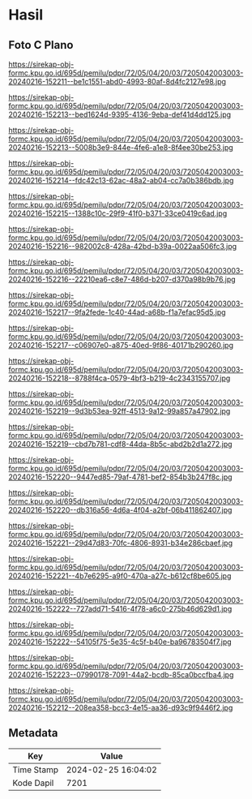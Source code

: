 # Hasil

## Foto C Plano

https://sirekap-obj-formc.kpu.go.id/695d/pemilu/pdpr/72/05/04/20/03/7205042003003-20240216-152211--be1c1551-abd0-4993-80af-8d4fc2127e98.jpg

https://sirekap-obj-formc.kpu.go.id/695d/pemilu/pdpr/72/05/04/20/03/7205042003003-20240216-152213--bed1624d-9395-4136-9eba-def41d4dd125.jpg

https://sirekap-obj-formc.kpu.go.id/695d/pemilu/pdpr/72/05/04/20/03/7205042003003-20240216-152213--5008b3e9-844e-4fe6-a1e8-8f4ee30be253.jpg

https://sirekap-obj-formc.kpu.go.id/695d/pemilu/pdpr/72/05/04/20/03/7205042003003-20240216-152214--fdc42c13-62ac-48a2-ab04-cc7a0b386bdb.jpg

https://sirekap-obj-formc.kpu.go.id/695d/pemilu/pdpr/72/05/04/20/03/7205042003003-20240216-152215--1388c10c-29f9-41f0-b371-33ce0419c6ad.jpg

https://sirekap-obj-formc.kpu.go.id/695d/pemilu/pdpr/72/05/04/20/03/7205042003003-20240216-152216--982002c8-428a-42bd-b39a-0022aa506fc3.jpg

https://sirekap-obj-formc.kpu.go.id/695d/pemilu/pdpr/72/05/04/20/03/7205042003003-20240216-152216--22210ea6-c8e7-486d-b207-d370a98b9b76.jpg

https://sirekap-obj-formc.kpu.go.id/695d/pemilu/pdpr/72/05/04/20/03/7205042003003-20240216-152217--9fa2fede-1c40-44ad-a68b-f1a7efac95d5.jpg

https://sirekap-obj-formc.kpu.go.id/695d/pemilu/pdpr/72/05/04/20/03/7205042003003-20240216-152217--c06907e0-a875-40ed-9f86-40171b290260.jpg

https://sirekap-obj-formc.kpu.go.id/695d/pemilu/pdpr/72/05/04/20/03/7205042003003-20240216-152218--8788f4ca-0579-4bf3-b219-4c2343155707.jpg

https://sirekap-obj-formc.kpu.go.id/695d/pemilu/pdpr/72/05/04/20/03/7205042003003-20240216-152219--9d3b53ea-92ff-4513-9a12-99a857a47902.jpg

https://sirekap-obj-formc.kpu.go.id/695d/pemilu/pdpr/72/05/04/20/03/7205042003003-20240216-152219--cbd7b781-cdf8-44da-8b5c-abd2b2d1a272.jpg

https://sirekap-obj-formc.kpu.go.id/695d/pemilu/pdpr/72/05/04/20/03/7205042003003-20240216-152220--9447ed85-79af-4781-bef2-854b3b247f8c.jpg

https://sirekap-obj-formc.kpu.go.id/695d/pemilu/pdpr/72/05/04/20/03/7205042003003-20240216-152220--db316a56-4d6a-4f04-a2bf-06b411862407.jpg

https://sirekap-obj-formc.kpu.go.id/695d/pemilu/pdpr/72/05/04/20/03/7205042003003-20240216-152221--29d47d83-70fc-4806-8931-b34e286cbaef.jpg

https://sirekap-obj-formc.kpu.go.id/695d/pemilu/pdpr/72/05/04/20/03/7205042003003-20240216-152221--4b7e6295-a9f0-470a-a27c-b612cf8be605.jpg

https://sirekap-obj-formc.kpu.go.id/695d/pemilu/pdpr/72/05/04/20/03/7205042003003-20240216-152222--727add71-5416-4f78-a6c0-275b46d629d1.jpg

https://sirekap-obj-formc.kpu.go.id/695d/pemilu/pdpr/72/05/04/20/03/7205042003003-20240216-152222--54105f75-5e35-4c5f-b40e-ba96783504f7.jpg

https://sirekap-obj-formc.kpu.go.id/695d/pemilu/pdpr/72/05/04/20/03/7205042003003-20240216-152223--07990178-7091-44a2-bcdb-85ca0bccfba4.jpg

https://sirekap-obj-formc.kpu.go.id/695d/pemilu/pdpr/72/05/04/20/03/7205042003003-20240216-152212--208ea358-bcc3-4e15-aa36-d93c9f9446f2.jpg


## Metadata

| Key        | Value               |
| ---------- | ------------------- |
| Time Stamp | 2024-02-25 16:04:02 |
| Kode Dapil | 7201                |



